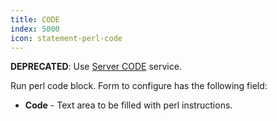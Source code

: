 ```yaml
---
title: CODE
index: 5000
icon: statement-perl-code
---
```


**DEPRECATED**: Use [Server CODE](/ee/palette/control/server-code) service.

Run perl code block. Form to configure has the following field:

- **Code** - Text area to be filled with perl instructions.
